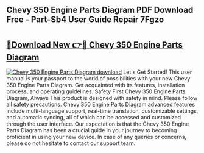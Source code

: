 ## Chevy 350 Engine Parts Diagram PDF Download Free - Part-Sb4 User Guide Repair 7Fgzo

# <h2><a href="http://dft82tw.blite.top/?on=Chevy+350+Engine+Parts+Diagram">🔗Download New 👉🔴 Chevy 350 Engine Parts Diagram</a></h2>

[![Chevy 350 Engine Parts Diagram download](https://i.imgur.com/lujVjoI.png)](http://dft82tw.blite.top/?on=Chevy+350+Engine+Parts+Diagram)
Let's Get Started! This user manual is your passport to the world of possibilities with your new Chevy 350 Engine Parts Diagram. Get acquainted with its features, installation process, and operating guidelines. Safety First Chevy 350 Engine Parts Diagram, Always This product is designed with safety in mind. Please follow all safety precautions. Chevy 350 Engine Parts Diagram advanced features include multi-language support, real-time translation, customizable settings, and automatic syncing, all of which can be accessed and customized through the user interface. Our expectation is that the Chevy 350 Engine Parts Diagram has been a crucial guide in your journey to becoming proficient in using your new device. In case of any queries or concerns, please do not hesitate to contact our support team.
